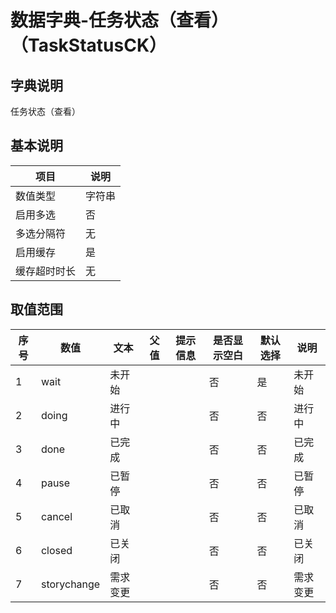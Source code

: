 # 数据字典-任务状态（查看）（TaskStatusCK）
## 字典说明
任务状态（查看）

## 基本说明
| 项目 | 说明 |
| ---- | ---- |
| 数值类型 | 字符串 |
| 启用多选 | 否 |
| 多选分隔符 | 无 |
| 启用缓存 | 是 |
| 缓存超时时长 | 无 |

## 取值范围
| 序号 | 数值 | 文本 | 父值 | 提示信息 | 是否显示空白 | 默认选择 | 说明 |
| ---- | ---- | ---- | ---- | ---- | ---- | ---- | ---- |
| 1 | wait | 未开始 |  |  | 否 | 是 | 未开始 |
| 2 | doing | 进行中 |  |  | 否 | 否 | 进行中 |
| 3 | done | 已完成 |  |  | 否 | 否 | 已完成 |
| 4 | pause | 已暂停 |  |  | 否 | 否 | 已暂停 |
| 5 | cancel | 已取消 |  |  | 否 | 否 | 已取消 |
| 6 | closed | 已关闭 |  |  | 否 | 否 | 已关闭 |
| 7 | storychange | 需求变更 |  |  | 否 | 否 | 需求变更 |

